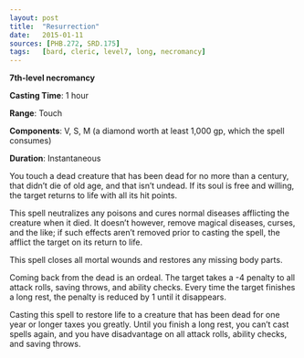 ```yaml
---
layout: post
title:  "Resurrection"
date:   2015-01-11
sources: [PHB.272, SRD.175]
tags:   [bard, cleric, level7, long, necromancy]
---
```


**7th-level necromancy**

**Casting Time**: 1 hour

**Range**: Touch

**Components**: V, S, M (a diamond worth at least 1,000 gp, which the spell consumes)

**Duration**: Instantaneous

You touch a dead creature that has been dead for no more than a century, that didn’t die of old age, and that isn’t undead. If its soul is free and willing, the target returns to life with all its hit points.

This spell neutralizes any poisons and cures normal diseases afflicting the creature when it died. It doesn’t however, remove magical diseases, curses, and the like; if such effects aren’t removed prior to casting the spell, the afflict the target on its return to life.

This spell closes all mortal wounds and restores any missing body parts.

Coming back from the dead is an ordeal. The target takes a -4 penalty to all attack rolls, saving throws, and ability checks. Every time the target finishes a long rest, the penalty is reduced by 1 until it disappears.

Casting this spell to restore life to a creature that has been dead for one year or longer taxes you greatly. Until you finish a long rest, you can’t cast spells again, and you have disadvantage on all attack rolls, ability checks, and saving throws.
